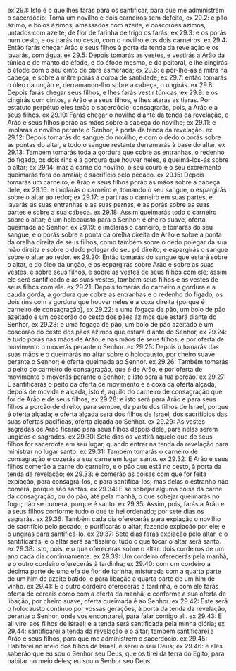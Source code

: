 ex 29.1: Isto é o que lhes farás para os santificar, para que me administrem o sacerdócio: Toma um novilho e dois carneiros sem defeito,
ex 29.2: e pão ázimo, e bolos ázimos, amassados com azeite, e coscorões ázimos, untados com azeite; de flor de farinha de trigo os farás;
ex 29.3: e os porás num cesto, e os trarás no cesto, com o novilho e os dois carneiros.
ex 29.4: Então farás chegar Arão e seus filhos à porta da tenda da revelação e os lavarás, com água.
ex 29.5: Depois tomarás as vestes, e vestirás a Arão da túnica e do manto do éfode, e do éfode mesmo, e do peitoral, e lhe cingirás o éfode com o seu cinto de obra esmerada;
ex 29.6: e pôr-lhe-ás a mitra na cabeça; e sobre a mitra porás a coroa de santidade;
ex 29.7: então tomarás o óleo da unção e, derramando-lho sobre a cabeça, o ungirás.
ex 29.8: Depois farás chegar seus filhos, e lhes farás vestir túnicas,
ex 29.9: e os cingirás com cintos, a Arão e a seus filhos, e lhes atarás as tiaras. Por estatuto perpétuo eles terão o sacerdócio; consagrarás, pois, a Arão e a seus filhos.
ex 29.10: Farás chegar o novilho diante da tenda da revelação, e Arão e seus filhos porão as mãos sobre a cabeça do novilho;
ex 29.11: e imolarás o novilho perante o Senhor, à porta da tenda da revelação.
ex 29.12: Depois tomarás do sangue do novilho, e com o dedo o porás sobre as pontas do altar, e todo o sangue restante derramarás à base do altar.
ex 29.13: Também tomarás toda a gordura que cobre as entranhas, o redenho do fígado, os dois rins e a gordura que houver neles, e queimá-los-ás sobre o altar;
ex 29.14: mas a carne do novilho, o seu couro e o seu excremento queimarás fora do arraial; é sacrifício pelo pecado.
ex 29.15: Depois tomarás um carneiro, e Arão e seus filhos porão as mãos sobre a cabeça dele,
ex 29.16: e imolarás o carneiro e, tomando o seu sangue, o espargirás sobre o altar ao redor;
ex 29.17: e partirás o carneiro em suas partes, e lavarás as suas entranhas e as suas pernas, e as porás sobre as suas partes e sobre a sua cabeça.
ex 29.18: Assim queimarás todo o carneiro sobre o altar; é um holocausto para o Senhor; é cheiro suave, oferta queimada ao Senhor.
ex 29.19: e imolarás o carneiro, e tomarás do seu sangue, e o porás sobre a ponta da orelha direita de Arão e sobre a ponta da orelha direita de seus filhos, como também sobre o dedo polegar da sua mão direita e sobre o dedo polegar do seu pé direito; e espargirás o sangue sobre o altar ao redor.
ex 29.20: Então tomarás do sangue que estará sobre o altar, e do óleo da unção, e os espargirás sobre Arão e sobre as suas vestes, e sobre seus filhos, e sobre as vestes de seus filhos com ele; assim ele será santificado e as suas vestes, também seus filhos e as vestes de seus filhos com ele.
ex 29.21: Depois tomarás do carneiro a gordura e a cauda gorda, a gordura que cobre as entranhas e o redenho do fígado, os dois rins com a gordura que houver neles e a coxa direita {porque é carneiro de consagração},
ex 29.22: e uma fogaça de pão, um bolo de pão azeitado e um coscorão do cesto dos pães ázimos que estará diante do Senhor,
ex 29.23: e uma fogaça de pão, um bolo de pão azeitado e um coscorão do cesto dos pães ázimos que estará diante do Senhor,
ex 29.24: e tudo porás nas mãos de Arão, e nas mãos de seus filhos; e por oferta de movimento o moverás perante o Senhor.
ex 29.25: Depois o tomarás das suas mãos e o queimarás no altar sobre o holocausto, por cheiro suave perante o Senhor; é oferta queimada ao Senhor.
ex 29.26: Também tomarás o peito do carneiro de consagração, que é de Arão, e por oferta de movimento o moverás perante o Senhor; e isto será a tua porção.
ex 29.27: E santificarás o peito da oferta de movimento e a coxa da oferta alçada, depois de movida e alçada, isto é, aquilo do carneiro de consagração que for de Arão e de seus filhos;
ex 29.28: e isto será para Arão e para seus filhos a porção de direito, para sempre, da parte dos filhos de Israel, porque é oferta alçada; e oferta alçada será dos filhos de Israel, dos sacrifícios das suas ofertas pacíficas, oferta alçada ao Senhor.
ex 29.29: As vestes sagradas de Arão ficarão para seus filhos depois dele, para nelas serem ungidos e sagrados.
ex 29.30: Sete dias os vestirá aquele que de seus filhos for sacerdote em seu lugar, quando entrar na tenda da revelação para ministrar no lugar santo.
ex 29.31: Também tomarás o carneiro de consagração e cozerás a sua carne em lugar santo.
ex 29.32: E Arão e seus filhos comerão a carne do carneiro, e o pão que está no cesto, à porta da tenda da revelação;
ex 29.33: e comerão as coisas com que for feita expiação, para consagrá-los, e para santificá-los; mas delas o estranho não comerá, porque são santas.
ex 29.34: E se sobejar alguma coisa da carne da consagração, ou do pão, até pela manhã, o que sobejar queimarás no fogo; não se comerá, porque é santo.
ex 29.35: Assim, pois, farás a Arão e a seus filhos conforme tudo o que te hei ordenado; por sete dias os sagrarás.
ex 29.36: Também cada dia oferecerás para expiação o novilho de sacrifício pelo pecado; e purificarás o altar, fazendo expiação por ele; e o ungirás para santificá-lo.
ex 29.37: Sete dias farás expiação pelo altar, e o santificarás; e o altar será santíssimo; tudo o que tocar o altar será santo.
ex 29.38: Isto, pois, é o que oferecerás sobre o altar: dois cordeiros de um ano cada dia continuamente.
ex 29.39: Um cordeiro oferecerás pela manhã, e o outro cordeiro oferecerás à tardinha;
ex 29.40: com um cordeiro a décima parte de uma efa de flor de farinha, misturada com a quarta parte de um him de azeite batido, e para libação a quarta parte de um him de vinho.
ex 29.41: E o outro cordeiro oferecerás à tardinha, e com ele farás oferta de cereais como com a oferta da manhã, e conforme a sua oferta de libação, por cheiro suave; oferta queimada é ao Senhor.
ex 29.42: Este será o holocausto contínuo por vossas gerações, à porta da tenda da revelação, perante o Senhor, onde vos encontrarei, para falar contigo ali.
ex 29.43: E ali virei aos filhos de Israel; e a tenda será santificada pela minha glória;
ex 29.44: santificarei a tenda da revelação e o altar; também santificarei a Arão e seus filhos, para que me administrem o sacerdócio.
ex 29.45: Habitarei no meio dos filhos de Israel, e serei o seu Deus;
ex 29.46: e eles saberão que eu sou o Senhor seu Deus, que os tirei da terra do Egito, para habitar no meio deles; eu sou o Senhor seu Deus.
